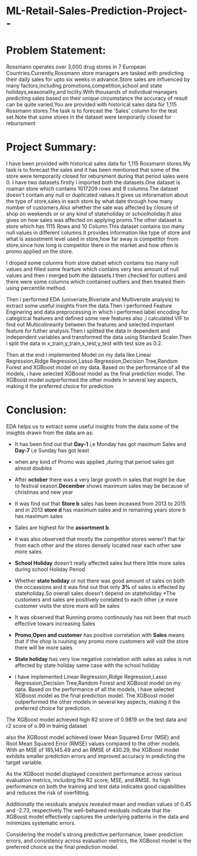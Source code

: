 # ML-Retail-Sales-Prediction-Project--
# Problem Statement:
Rossmann operates over 3,000 drug stores in 7 European Countries.Currently,Rossmann store managers are tasked with predicting their daily sales for upto six weeks in advance.Store sales are influenced by many factors,including promotions,competition,school and state holidays,seasonality,and loclity.With thousands of individual managers predicting sales based on their unique circumstance the accuracy of result can be quite varied.You are provided with historical sales data for 1,115 Rossmann stores.The task is to forecast the 'Sales' column for the test set.Note that some stores in the dataset were temporarily closed for reburisment

# Project Summary:
I have been provided with historical sales data for 1,115 Rossmann stores.My task is to forecast the sales and it has been mentioned that some of the store were temporarily closed for rebursment during that period sales were 0. I have two datasets.firstly i imported both the datasets.One dataset is roaman store which contains 1017209 rows and 9 columns.The dataset doesn't contain any null or duplicated values.It gives us inforamation about the type of store,sales in each store by what date through how many number of customers.Also whether the sale was affected by closure of shop on weekends or or any kind of stateholiday or schoolholiday.It also gives on how sales was affected on applying promo.The other dataset is store which has 1115 Rows and 10 Column.This dataset contains too many null values in different columns.It provides information like type of store and what is assostment level used in store,how far away is competitor from store,since how long is competitor there in the market and how often is promo applied on the store.

I droped some colunms from store datset which contains too many null values and filled some fearture which contains very less amount of null values and then i merged both the datasets.I then checked for outliers and there were some columns which contained outliers and then treated them using percentile method.

Then i performed EDA (univeriate,Biveriate and Multiveriate analysis) to extract some useful insights from the data.Then i performed Feature Enginering and data preprocessing in which i performed label encoding for categirical features and defined some new features also ,i calculated VIF to find out Multicolinearity between the features and selected important feature for futher analysis.Then i splitted the data in dependent and independent variables and transformed the data using Standard Scaler.Then i split the data in x_train,y_train,x_test,y_test with test size as 0.2.

Then at the end i implemented Model on my data like Linear Regression,Ridge Regression,Lasso Regression,Decision Tree,Random Forest and XGBoost model on my data. Based on the performance of all the models, i have selected XGBoost model as the final prediction model. The XGBoost model outperformed the other models in several key aspects, making it the preferred choice for prediction

# Conclusion:
EDA helps us to extract some useful insights from the data.some of the insights drawn from the data are as:
* It has been find out that **Day-1** i,e Monday has got maximum Sales and **Day-7** i,e Sunday has got least
* when any kind of Promo was applied ,during that period sales got almost doubles
* After **october** there was a very large growth in sales that might be due to festival season.**December** shows maximum sales may be because of christmas and new year
* It was find out that **Store b** sales has been inceased from 2013 to 2015 and in 2013 **store d** has maximum sales and in remaining years store b has maximum sales
* Sales are highest for the **assortment b**.
* it was also observed that mostly the competitor stores weren't that far from each other and the stores densely located near each other saw more sales.
* **School Holiday** doesn't really affected sales but there little more sales during school Holiday Period
* Whether **state holiday** or not there was good amount of sales on both the occassions and it was find out that only **3%** of sales is effected by stateholiday.So overall sales doesn't depend on stateholiday
*The customers and sales are positively corelated to each other i,e more customer visits the store more will be sales
* It was observed that Running promo continously has not been that much effective towars increasing Sales
*  **Promo,Open and customer** has positive correlation with **Sales** means that if the shop is ruuning any promo more customers will visit the store there will be more sales
* **State holiday** has very low negative correlation with sales as sales is not affected by state holiday same case with the school holiday

* I have implemented Linear Regression,Ridge Regression,Lasso Regression,Decision Tree,Random Forest and XGBoost model on my data. Based on the performance of all the models, i have selected XGBoost model as the final prediction model. The XGBoost model outperformed the other models in several key aspects, making it the preferred choice for prediction.

The XGBoost model achieved high R2 score of 0.9819 on the test data and r2 score of o.99 in trainig dataset

also the XGBoost model achieved lower Mean Squared Error (MSE) and Root Mean Squared Error (RMSE) values compared to the other models. With an MSE of 185,145.49 and an RMSE of 430.29, the XGBoost model exhibits smaller prediction errors and improved accuracy in predicting the target variable.

As the XGBoost model displayed consistent performance across various evaluation metrics, including the R2 score, MSE, and RMSE. Its high performance on both the training and test data indicates good capabilities and reduces the risk of overfitting.

Additionally the residuals analysis revealed mean and median values of 0.45 and -2.73, respectively.The well-behaved residuals indicate that the XGBoost model effectively captures the underlying patterns in the data and minimizes systematic errors.

Considering the model's strong predictive performance, lower prediction errors, and consistency across evaluation metrics, the XGBoost model is the preferred choice as the final prediction model.
